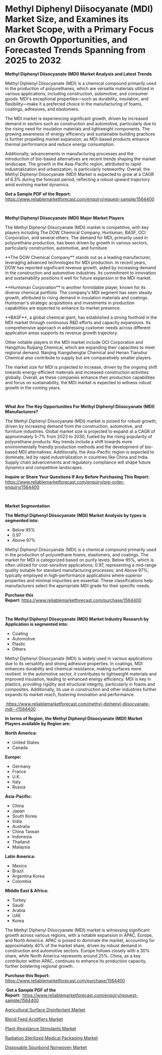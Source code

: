 <p><h1>Methyl Diphenyl Diisocyanate (MDI) Market Size, and Examines its Market Scope, with a Primary Focus on Growth Opportunities, and Forecasted Trends Spanning from 2025 to 2032</h1></p><p><strong>Methyl Diphenyl Diisocyanate (MDI) Market Analysis and Latest Trends</strong></p>
<p><p>Methyl Diphenyl Diisocyanate (MDI) is a chemical compound primarily used in the production of polyurethanes, which are versatile materials utilized in various applications, including construction, automotive, and consumer goods. MDI's exceptional properties—such as durability, insulation, and flexibility—make it a preferred choice in the manufacturing of foams, coatings, adhesives, and elastomers.</p><p>The MDI market is experiencing significant growth, driven by increased demand in sectors such as construction and automotive, particularly due to the rising need for insulation materials and lightweight components. The growing awareness of energy efficiency and sustainable building practices is further propelling market expansion, as MDI-based products enhance thermal performance and reduce energy consumption.</p><p>Additionally, advancements in manufacturing processes and the introduction of bio-based alternatives are recent trends shaping the market landscape. The growth in the Asia-Pacific region, attributed to rapid industrialization and urbanization, is particularly noteworthy. Overall, the Methyl Diphenyl Diisocyanate (MDI) Market is expected to grow at a CAGR of 6.3% during the forecast period, reflecting a robust upward trajectory amid evolving market dynamics.</p></p>
<p><strong>Get a Sample PDF of the Report:&nbsp;</strong> <a href="https://www.reliablemarketforecast.com/enquiry/request-sample/1564400?utm_campaign=1097&utm_medium=2&utm_source=Github&utm_content=ia&utm_term=02042025&utm_id=methyl-diphenyl-diisocyanate-mdi">https://www.reliablemarketforecast.com/enquiry/request-sample/1564400</a></p>
<p>&nbsp;</p>
<p><strong>Methyl Diphenyl Diisocyanate (MDI) Major Market Players</strong></p>
<p><p>The Methyl Diphenyl Diisocyanate (MDI) market is competitive, with key players including The DOW Chemical Company, Huntsman, BASF, OCI Corporation, and several others. The demand for MDI, primarily used in polyurethane production, has been driven by growth in various sectors, particularly construction, automotive, and furniture.</p><p>**The DOW Chemical Company** stands out as a leading manufacturer, leveraging advanced technologies for MDI production. In recent years, DOW has reported significant revenue growth, aided by increasing demand in the construction and automotive industries. Its commitment to innovation and sustainability positions it well for future expansion in the MDI market.</p><p>**Huntsman Corporation** is another formidable player, known for its diverse chemical portfolio. The company's MDI segment has seen steady growth, attributed to rising demand in insulation materials and coatings. Huntsman's strategic acquisitions and investments in production capabilities are expected to enhance its market presence.</p><p>**BASF**, a global chemical giant, has established a strong foothold in the MDI market through continuous R&D efforts and capacity expansions. Its comprehensive approach in addressing customer needs across different application areas supports its revenue growth trajectory.</p><p>Other notable players in the MDI market include OCI Corporation and Hangzhou Ruijiang Chemical, which are expanding their capacities to meet regional demand. Nanjing Xiangshengtai Chemical and Henan Tianshui Chemical also contribute to supply but are comparatively smaller players.</p><p>The market size for MDI is projected to increase, driven by the ongoing shift towards energy-efficient materials and increased construction activities globally. Overall, as these companies enhance their production capabilities and focus on sustainability, the MDI market is expected to witness robust growth in the coming years.</p></p>
<p>&nbsp;</p>
<p><strong>What Are The Key Opportunities For Methyl Diphenyl Diisocyanate (MDI) Manufacturers?</strong></p>
<p><p>The Methyl Diphenyl Diisocyanate (MDI) market is poised for robust growth, driven by increasing demand from the construction, automotive, and furniture industries. Global market size is projected to expand at a CAGR of approximately 5-7% from 2023 to 2030, fueled by the rising popularity of polyurethane products. Key trends include a shift towards more environmentally friendly production methods and the development of bio-based MDI alternatives. Additionally, the Asia-Pacific region is expected to dominate, led by rapid industrialization in countries like China and India. Supply chain advancements and regulatory compliance will shape future dynamics and competitive landscapes.</p></p>
<p><strong>Inquire or Share Your Questions If Any Before Purchasing This Report:</strong> <a href="https://www.reliablemarketforecast.com/enquiry/pre-order-enquiry/1564400?utm_campaign=1097&utm_medium=2&utm_source=Github&utm_content=ia&utm_term=02042025&utm_id=methyl-diphenyl-diisocyanate-mdi">https://www.reliablemarketforecast.com/enquiry/pre-order-enquiry/1564400</a></p>
<p>&nbsp;</p>
<p><strong>Market Segmentation</strong></p>
<p><strong>The Methyl Diphenyl Diisocyanate (MDI) Market Analysis by types is segmented into:</strong></p>
<p><ul><li>Below 95%</li><li>0.97</li><li>Above 97%</li></ul></p>
<p><p>Methyl Diphenyl Diisocyanate (MDI) is a chemical compound primarily used in the production of polyurethane foams, elastomers, and coatings. The market for MDI is categorized based on purity levels: Below 95%, which is often utilized for cost-sensitive applications; 0.97, representing a mid-range quality suitable for standard manufacturing processes; and Above 97%, typically employed in high-performance applications where superior properties and minimal impurities are essential. These classifications help manufacturers select the appropriate MDI grade for their specific needs.</p></p>
<p><strong>Purchase this Report:&nbsp;</strong><a href="https://www.reliablemarketforecast.com/purchase/1564400?utm_campaign=1097&utm_medium=2&utm_source=Github&utm_content=ia&utm_term=02042025&utm_id=methyl-diphenyl-diisocyanate-mdi">https://www.reliablemarketforecast.com/purchase/1564400</a></p>
<p>&nbsp;</p>
<p><strong>The Methyl Diphenyl Diisocyanate (MDI) Market Industry Research by Application is segmented into:</strong></p>
<p><ul><li>Coating</li><li>Automotive</li><li>Plastic</li><li>Others</li></ul></p>
<p><p>Methyl Diphenyl Diisocyanate (MDI) is widely used in various applications due to its versatility and strong adhesive properties. In coatings, MDI enhances durability and chemical resistance, making surfaces more resilient. In the automotive sector, it contributes to lightweight materials and improved insulation, leading to enhanced energy efficiency. MDI is key in plastics, providing rigidity and structural integrity, particularly in foams and composites. Additionally, its use in construction and other industries further expands its market reach, fostering innovation and performance.</p></p>
<p><a href="https://www.reliablemarketforecast.com/methyl-diphenyl-diisocyanate-mdi--r1564400?utm_campaign=1097&utm_medium=2&utm_source=Github&utm_content=ia&utm_term=02042025&utm_id=methyl-diphenyl-diisocyanate-mdi">&nbsp;https://www.reliablemarketforecast.com/methyl-diphenyl-diisocyanate-mdi--r1564400</a></p>
<p><strong>In terms of Region, the Methyl Diphenyl Diisocyanate (MDI) Market Players available by Region are:</strong></p>
<p>
    <p> <strong> North America: </strong>
        <ul>
            <li>United States</li>
            <li>Canada</li>
        </ul>
        </p> 
    <p> <strong> Europe: </strong>
        <ul>
            <li>Germany</li>
            <li>France</li>
            <li>U.K.</li>
            <li>Italy</li>
            <li>Russia</li>
        </ul>
        </p> 
    <p> <strong> Asia-Pacific: </strong>
        <ul>
            <li>China</li>
            <li>Japan</li>
            <li>South Korea</li>
            <li>India</li>
            <li>Australia</li>
            <li>China Taiwan</li>
            <li>Indonesia</li>
            <li>Thailand</li>
            <li>Malaysia</li>
        </ul>
        </p> 
    <p> <strong> Latin America: </strong>
        <ul>
            <li>Mexico</li>
            <li>Brazil</li>
            <li>Argentina Korea</li>
            <li>Colombia</li>
        </ul>
        </p> 
    <p> <strong> Middle East & Africa: </strong>
        <ul>
            <li>Turkey</li>
            <li>Saudi</li>
            <li>Arabia</li>
            <li>UAE</li>
            <li>Korea</li>
        </ul>
    </p>
    </p>
<p><p>The Methyl Diphenyl Diisocyanate (MDI) market is witnessing significant growth across various regions, with a notable expansion in APAC, Europe, and North America. APAC is poised to dominate the market, accounting for approximately 40% of the market share, driven by robust demand in construction and automotive sectors. Europe follows closely with a 30% share, while North America represents around 25%. China, as a key contributor within APAC, continues to enhance its production capacity, further bolstering regional growth.</p></p>
<p><strong>Purchase this Report: </strong><a href="https://www.reliablemarketforecast.com/purchase/1564400?utm_campaign=1097&utm_medium=2&utm_source=Github&utm_content=ia&utm_term=02042025&utm_id=methyl-diphenyl-diisocyanate-mdi">https://www.reliablemarketforecast.com/purchase/1564400</a></p>
<p>&nbsp;<strong>Get a Sample PDF of the Report:&nbsp;&nbsp;</strong><a href="https://www.reliablemarketforecast.com/enquiry/request-sample/1564400?utm_campaign=1097&utm_medium=2&utm_source=Github&utm_content=ia&utm_term=02042025&utm_id=methyl-diphenyl-diisocyanate-mdi">https://www.reliablemarketforecast.com/enquiry/request-sample/1564400</a></p>
<p><strong></strong></p>
<p><p><a href="https://github.com/catlowdarcys/Market-Research-Report-List-1/blob/main/agricultural-surface-disinfectant-market.md?utm_campaign=1097&utm_medium=2&utm_source=Github&utm_content=ia&utm_term=02042025&utm_id=methyl-diphenyl-diisocyanate-mdi">Agricultural Surface Disinfectant Market</a></p><p><a href="https://github.com/ridchycarlas/Market-Research-Report-List-1/blob/main/blend-feed-acidifiers-market.md?utm_campaign=1097&utm_medium=2&utm_source=Github&utm_content=ia&utm_term=02042025&utm_id=methyl-diphenyl-diisocyanate-mdi">Blend Feed Acidifiers Market</a></p><p><a href="https://github.com/fabinbuddygc/Market-Research-Report-List-1/blob/main/plant-resistance-stimulants-market.md?utm_campaign=1097&utm_medium=2&utm_source=Github&utm_content=ia&utm_term=02042025&utm_id=methyl-diphenyl-diisocyanate-mdi">Plant-Resistance Stimulants Market</a></p><p><a href="https://github.com/hadshpinay/Market-Research-Report-List-1/blob/main/radiation-sterilized-medical-packaging-market.md?utm_campaign=1097&utm_medium=2&utm_source=Github&utm_content=ia&utm_term=02042025&utm_id=methyl-diphenyl-diisocyanate-mdi">Radiation Sterilized Medical Packaging Market</a></p><p><a href="https://github.com/stohllaackdw/Market-Research-Report-List-1/blob/main/disposable-spunbond-nonwoven-market.md?utm_campaign=1097&utm_medium=2&utm_source=Github&utm_content=ia&utm_term=02042025&utm_id=methyl-diphenyl-diisocyanate-mdi">Disposable Spunbond Nonwoven Market</a></p></p>